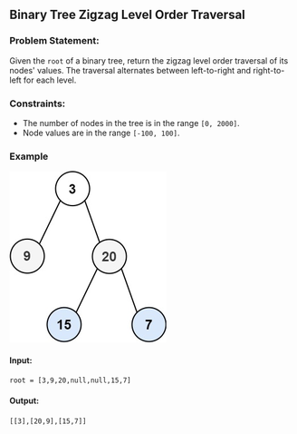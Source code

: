 ## Binary Tree Zigzag Level Order Traversal

### Problem Statement:
Given the `root` of a binary tree, return the zigzag level order traversal of its nodes' values. The traversal alternates between left-to-right and right-to-left for each level.

### Constraints:
- The number of nodes in the tree is in the range `[0, 2000]`.
- Node values are in the range `[-100, 100]`.

### Example
![](tree1.jpg)

#### Input:
```plaintext
root = [3,9,20,null,null,15,7]
```
#### Output:
```plaintext
[[3],[20,9],[15,7]]
```
